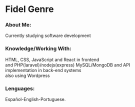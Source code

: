 <html>		

 <tittle> 
 <h1>
	 Fidel Genre
 </h1> 
 </tittle> 

<h3>
About Me:
</h3>

<body>
	
<p>
Currently studying software development
</p>

<h3>
Knowledge/Working With:
</h3>

<P>	
HTML, CSS, JavaScript and React in frontend <br>
and PHP(laravel)/nodejs(express) MySQL/MongoDB and API implementation in back-end systems <br>
also using Wordpress
</P>

<h3>
Lenguages:
</h3>

<P>
Español-English-Portuguese.
</p>

</body>
</html>
